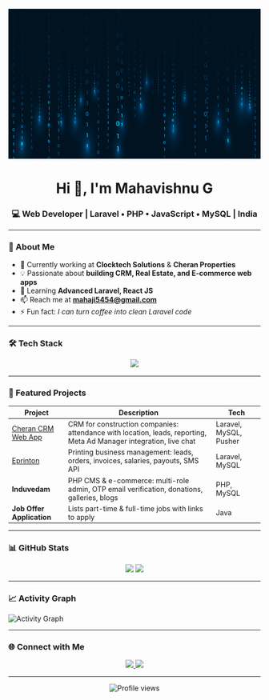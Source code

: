 <p align="center">
  <img src="https://raw.githubusercontent.com/mvish-dev/mvish-dev/main/pic1.jpg" height="300px" width="100%" />
</p>

<h1 align="center">Hi 👋, I'm Mahavishnu G</h1>
<h3 align="center">💻 Web Developer | Laravel • PHP • JavaScript • MySQL | India</h3>

---

### 🚀 About Me
- 🔭 Currently working at **Clocktech Solutions** & **Cheran Properties**
- 💡 Passionate about **building CRM, Real Estate, and E-commerce web apps**
- 🌱 Learning **Advanced Laravel, React JS**
- 📫 Reach me at **mahaji5454@gmail.com**
- ⚡ Fun fact: *I can turn coffee into clean Laravel code*

---

### 🛠 Tech Stack
<p align="center">
  <img src="https://skillicons.dev/icons?i=html,css,bootstrap,js,jquery,php,laravel,mysql,react,firebase,git" />
</p>

---

### 📌 Featured Projects
| Project | Description | Tech |
|---------|-------------|------|
| [Cheran CRM Web App](https://app.cheransoftwares.com/login) | CRM for construction companies: attendance with location, leads, reporting, Meta Ad Manager integration, live chat | Laravel, MySQL, Pusher |
| [Eprinton](https://eshopon.co.in/login) | Printing business management: leads, orders, invoices, salaries, payouts, SMS API | Laravel, MySQL |
| **Induvedam** | PHP CMS & e-commerce: multi-role admin, OTP email verification, donations, galleries, blogs | PHP, MySQL |
| **Job Offer Application** | Lists part-time & full-time jobs with links to apply | Java |

---

### 📊 GitHub Stats
<p align="center">
  <img src="https://github-readme-stats.vercel.app/api?username=mvish-dev&show_icons=true&theme=tokyonight" height="160px" />
  <img src="https://github-readme-stats.vercel.app/api/top-langs/?username=mvish-dev&layout=compact&theme=tokyonight" height="160px" />
</p>

---

### 📈 Activity Graph
![Activity Graph](https://github-readme-activity-graph.vercel.app/graph?username=mvish-dev&theme=tokyo-night)

---

### 🌐 Connect with Me
<p align="center">
  <a href="https://linkedin.com/in/YOUR-LINK" target="blank">
    <img src="https://skillicons.dev/icons?i=linkedin" />
  </a>
  <a href="mailto:mahaji5454@gmail.com">
    <img src="https://skillicons.dev/icons?i=gmail" />
  </a>
</p>

---

<p align="center">
  <img src="https://komarev.com/ghpvc/?username=mvish-dev&label=Profile%20views&color=0e75b6&style=flat" alt="Profile views" />
</p>
